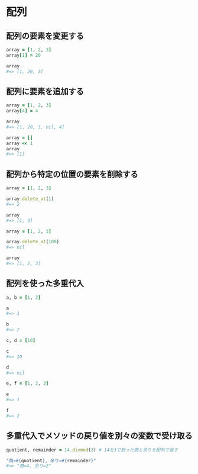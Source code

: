 # 配列  
## 配列の要素を変更する
```rb
array = [1, 2, 3]
array[1] = 20

array
#=> [1, 20, 3]
```
  
## 配列に要素を追加する
```rb
array = [1, 2, 3]
array[4] = 4

array
#=> [1, 20, 3, nil, 4]
```
  
```rb
array = []
array << 1
array
#=> [1]
```
  
## 配列から特定の位置の要素を削除する
```rb
array = [1, 2, 3]

array.delete_at(1)
#=> 2

array
#=> [1, 3]
```
  
```rb
array = [1, 2, 3]

array.delete_at(100)
#=> nil

array
#=> [1, 2, 3]
```
  
## 配列を使った多重代入
```rb
a, b = [1, 2]

a
#=> 1

b
#=> 2
```
  
```rb
c, d = [10]

c
#=> 10

d
#=> nil
```
  
```rb
e, f = [1, 2, 3]

e
#=> 1

f
#=> 2
```
  
## 多重代入でメソッドの戻り値を別々の変数で受け取る
```rb
quotient, remainder = 14.divmod(3) # 14を3で割った商と余りを配列で返す

"商=#{quotient}, 余り=#{remainder}"
#=> "商=4, 余り=2"
```
